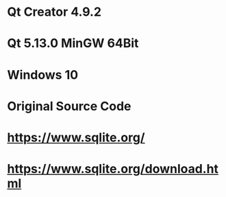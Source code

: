 # Qt Creator 4.9.2
# Qt 5.13.0 MinGW 64Bit
# Windows 10
# Original Source Code
# https://www.sqlite.org/
# https://www.sqlite.org/download.html


